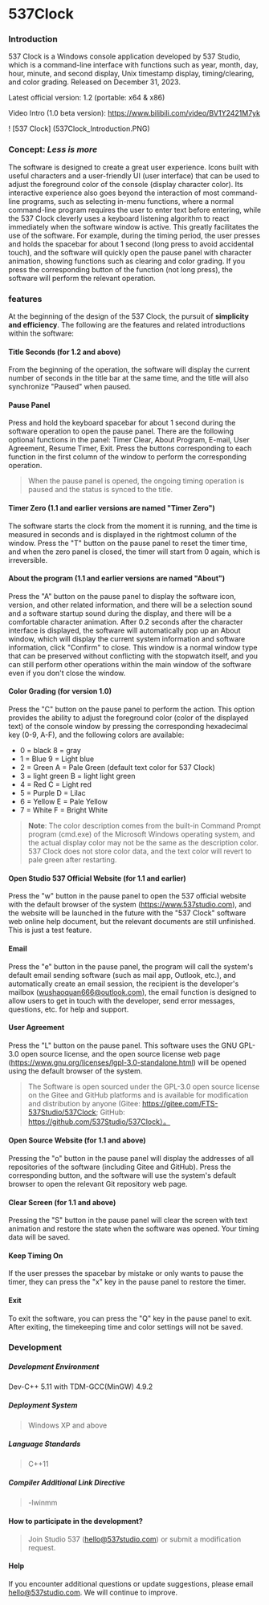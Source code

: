 # 537Clock

### Introduction

537 Clock is a Windows console application developed by 537 Studio, which is a command-line interface with functions such as year, month, day, hour, minute, and second display, Unix timestamp display, timing/clearing, and color grading. Released on December 31, 2023.

Latest official version: 1.2 (portable: x64 & x86)

Video Intro (1.0 beta version): https://www.bilibili.com/video/BV1Y2421M7yk

! [537 Clock] (537Clock_Introduction.PNG)

### Concept: _Less is more_

The software is designed to create a great user experience. Icons built with useful characters and a user-friendly UI (user interface) that can be used to adjust the foreground color of the console (display character color). Its interactive experience also goes beyond the interaction of most command-line programs, such as selecting in-menu functions, where a normal command-line program requires the user to enter text before entering, while the 537 Clock cleverly uses a keyboard listening algorithm to react immediately when the software window is active. This greatly facilitates the use of the software. For example, during the timing period, the user presses and holds the spacebar for about 1 second (long press to avoid accidental touch), and the software will quickly open the pause panel with character animation, showing functions such as clearing and color grading. If you press the corresponding button of the function (not long press), the software will perform the relevant operation.

### features

At the beginning of the design of the 537 Clock, the pursuit of **simplicity and efficiency**. The following are the features and related introductions within the software:

#### **Title Seconds** (for 1.2 and above)

From the beginning of the operation, the software will display the current number of seconds in the title bar at the same time, and the title will also synchronize "Paused" when paused.

#### **Pause Panel**

Press and hold the keyboard spacebar for about 1 second during the software operation to open the pause panel. There are the following optional functions in the panel: Timer Clear, About Program, E-mail, User Agreement, Resume Timer, Exit. Press the buttons corresponding to each function in the first column of the window to perform the corresponding operation.

> When the pause panel is opened, the ongoing timing operation is paused and the status is synced to the title.

#### **Timer Zero** (1.1 and earlier versions are named "Timer Zero")

The software starts the clock from the moment it is running, and the time is measured in seconds and is displayed in the rightmost column of the window. Press the "T" button on the pause panel to reset the timer time, and when the zero panel is closed, the timer will start from 0 again, which is irreversible.

#### **About the program** (1.1 and earlier versions are named "About")

Press the "A" button on the pause panel to display the software icon, version, and other related information, and there will be a selection sound and a software startup sound during the display, and there will be a comfortable character animation. After 0.2 seconds after the character interface is displayed, the software will automatically pop up an About window, which will display the current system information and software information, click "Confirm" to close. This window is a normal window type that can be preserved without conflicting with the stopwatch itself, and you can still perform other operations within the main window of the software even if you don't close the window.

#### **Color Grading** (for version 1.0)

Press the "C" button on the pause panel to perform the action. This option provides the ability to adjust the foreground color (color of the displayed text) of the console window by pressing the corresponding hexadecimal key (0-9, A-F), and the following colors are available:

- 0 = black 8 = gray
- 1 = Blue 9 = Light blue
- 2 = Green A = Pale Green (default text color for 537 Clock)
- 3 = light green B = light light green
- 4 = Red C = Light red
- 5 = Purple D = Lilac
- 6 = Yellow E = Pale Yellow
- 7 = White F = Bright White

> **Note**: The color description comes from the built-in Command Prompt program (cmd.exe) of the Microsoft Windows operating system, and the actual display color may not be the same as the description color.
> 537 Clock does not store color data, and the text color will revert to pale green after restarting.

#### **Open Studio 537 Official Website** (for 1.1 and earlier)

Press the "w" button in the pause panel to open the 537 official website with the default browser of the system (https://www.537studio.com), and the website will be launched in the future with the "537 Clock" software web online help document, but the relevant documents are still unfinished. This is just a test feature.

#### **Email**

Press the "e" button in the pause panel, the program will call the system's default email sending software (such as mail app, Outlook, etc.), and automatically create an email session, the recipient is the developer's mailbox (wushaoquan666@outlook.com), the email function is designed to allow users to get in touch with the developer, send error messages, questions, etc. for help and support.

#### **User Agreement**

Press the "L" button on the pause panel. This software uses the GNU GPL-3.0 open source license, and the open source license web page (https://www.gnu.org/licenses/lgpl-3.0-standalone.html) will be opened using the default browser of the system.
> The Software is open sourced under the GPL-3.0 open source license on the Gitee and GitHub platforms and is available for modification and distribution by anyone (Gitee: https://gitee.com/FTS-537Studio/537Clock; GitHub: https://github.com/537Studio/537Clock）。

#### **Open Source Website** (for 1.1 and above)

Pressing the "o" button in the pause panel will display the addresses of all repositories of the software (including Gitee and GitHub). Press the corresponding button, and the software will use the system's default browser to open the relevant Git repository web page.

#### **Clear Screen** (for 1.1 and above)

Pressing the "S" button in the pause panel will clear the screen with text animation and restore the state when the software was opened. Your timing data will be saved.

#### **Keep Timing On**

If the user presses the spacebar by mistake or only wants to pause the timer, they can press the "x" key in the pause panel to restore the timer.

#### **Exit**

To exit the software, you can press the "Q" key in the pause panel to exit. After exiting, the timekeeping time and color settings will not be saved.

### Development

##### **Development Environment**

Dev-C++ 5.11 with TDM-GCC(MinGW) 4.9.2

##### **Deployment System**

> Windows XP and above

##### **Language Standards**

> C++11

##### **Compiler Additional Link Directive**

> -lwinmm

#### How to participate in the development?

> Join Studio 537 (hello@537studio.com) or submit a modification request.

#### Help

If you encounter additional questions or update suggestions, please email hello@537studio.com. We will continue to improve.
